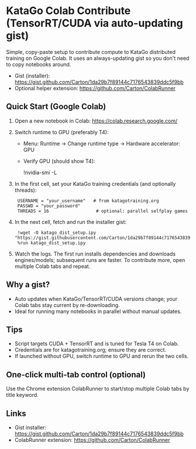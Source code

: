 ﻿# KataGo Colab Contribute (TensorRT/CUDA via auto-updating gist)

Simple, copy-paste setup to contribute compute to KataGo distributed training on Google Colab. It uses an always-updating gist so you don't need to copy notebooks around.

- Gist (installer): https://gist.github.com/Carton/1da29b7f89144c7176543839ddc5f9bb
- Optional helper extension: https://github.com/Carton/ColabRunner

## Quick Start (Google Colab)

1. Open a new notebook in Colab: https://colab.research.google.com/
2. Switch runtime to GPU (preferably T4):
   - Menu: Runtime -> Change runtime type -> Hardware accelerator: GPU
   - Verify GPU (should show T4):

        !nvidia-smi -L

3. In the first cell, set your KataGo training credentials (and optionally threads):

        USERNAME = "your_username"   # from katagotraining.org
        PASSWD = "your_password"
        THREADS = 16                  # optional: parallel selfplay games

4. In the next cell, fetch and run the installer gist:

        !wget -O katago_dist_setup.ipy "https://gist.githubusercontent.com/Carton/1da29b7f89144c7176543839ddc5f9bb/raw/katago_dist_setup.ipy"
        %run katago_dist_setup.ipy

5. Watch the logs. The first run installs dependencies and downloads engines/models; subsequent runs are faster. To contribute more, open multiple Colab tabs and repeat.

## Why a gist?
- Auto updates when KataGo/TensorRT/CUDA versions change; your Colab tabs stay current by re-downloading.
- Ideal for running many notebooks in parallel without manual updates.

## Tips
- Script targets CUDA + TensorRT and is tuned for Tesla T4 on Colab.
- Credentials are for katagotraining.org; ensure they are correct.
- If launched without GPU, switch runtime to GPU and rerun the two cells.

## One-click multi-tab control (optional)
Use the Chrome extension ColabRunner to start/stop multiple Colab tabs by title keyword.

## Links
- Gist installer: https://gist.github.com/Carton/1da29b7f89144c7176543839ddc5f9bb
- ColabRunner extension: https://github.com/Carton/ColabRunner
